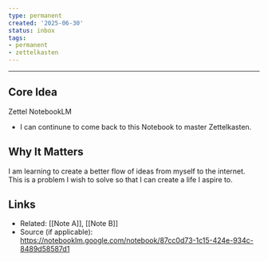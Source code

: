 ```yaml
---
type: permanent
created: '2025-06-30'
status: inbox
tags:
- permanent
- zettelkasten
---
```





---

## Core Idea  
Zettel NotebookLM
- I can continune to come back to this Notebook to master Zettelkasten. 

## Why It Matters  
I am learning to create a better flow of ideas from myself to the internet. This is a problem I wish to solve so that I can create a life I aspire to. 

## Links  
- Related: [[Note A]], [[Note B]]  
- Source (if applicable): https://notebooklm.google.com/notebook/87cc0d73-1c15-424e-934c-8489d58587d1

